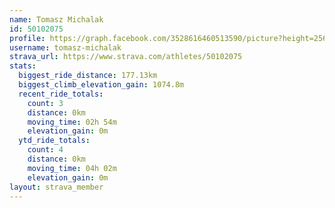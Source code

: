 ```yaml
---
name: Tomasz Michalak
id: 50102075
profile: https://graph.facebook.com/3528616460513590/picture?height=256&width=256
username: tomasz-michalak
strava_url: https://www.strava.com/athletes/50102075
stats:
  biggest_ride_distance: 177.13km
  biggest_climb_elevation_gain: 1074.8m
  recent_ride_totals:
    count: 3
    distance: 0km
    moving_time: 02h 54m
    elevation_gain: 0m
  ytd_ride_totals:
    count: 4
    distance: 0km
    moving_time: 04h 02m
    elevation_gain: 0m
layout: strava_member
--- 
```

